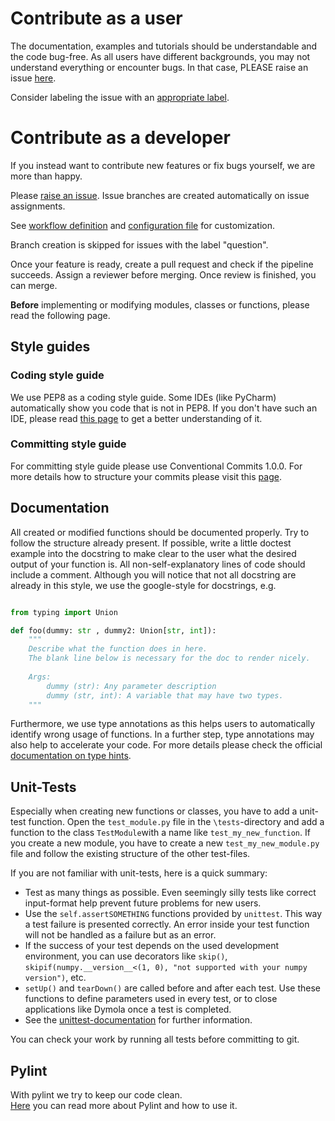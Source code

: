 # Contribute as a user

The documentation, examples and tutorials should be understandable and the code bug-free.
As all users have different backgrounds, you may not understand everything or encounter bugs.
In that case, PLEASE raise an issue [here](https://github.com/RWTH-EBC/filip/issues/new).

Consider labeling the issue with an [appropriate label](https://github.com/RWTH-EBC/FiLiP/labels).

# Contribute as a developer

If you instead want to contribute new features or fix bugs yourself, we are more than happy.

Please [raise an issue](https://github.com/RWTH-EBC/filip/issues/new).
Issue branches are created automatically on issue assignments.

See [workflow definition](.github/workflows/issue-tracker.yml) and 
[configuration file](.github/issue-branch.yml) for customization.

Branch creation is skipped for issues with the label "question".

Once your feature is ready, create a pull request and check if the pipeline succeeds.
Assign a reviewer before merging. 
Once review is finished, you can merge.

**Before** implementing or modifying modules, classes or functions, please read the following page.

## Style guides

### Coding style guide

We use PEP8 as a coding style guide. Some IDEs (like PyCharm) automatically show you code that is not in PEP8. If you don't have such an IDE, please read [this page](https://pep8.org/) to get a better understanding of it.

### Committing style guide

For committing style guide please use Conventional Commits 1.0.0. For more details how to structure your commits please visit this [page](https://www.conventionalcommits.org/en/v1.0.0/).

## Documentation

All created or modified functions should be documented properly. 
Try to follow the structure already present. 
If possible, write a little doctest example into the docstring to make clear to the user what the desired output of your function is. 
All non-self-explanatory lines of code should include a comment. 
Although you will notice that not all docstring are already in this style, we use the google-style for docstrings, e.g.

```python

from typing import Union

def foo(dummy: str , dummy2: Union[str, int]):
    """
    Describe what the function does in here.
    The blank line below is necessary for the doc to render nicely.
    
    Args:
        dummy (str): Any parameter description
        dummy (str, int): A variable that may have two types.
    """
```

Furthermore, we use type annotations as this helps users to automatically 
identify wrong usage of functions. 
In a further step, type annotations may also help to accelerate your code. 
For more details please check the official [documentation on type hints](https://docs.python.org/3/library/typing.html).

## Unit-Tests
Especially when creating new functions or classes, you have to add a unit-test function.
Open the `test_module.py` file in the `\tests`-directory and add a function to the class `TestModule`with a name like `test_my_new_function`. If you create a new module, you have to create a new `test_my_new_module.py` file and follow the existing structure of the 
other test-files.

If you are not familiar with unit-tests, here is a quick summary:
- Test as many things as possible. Even seemingly silly tests like correct input-format help prevent future problems for new users.
- Use the `self.assertSOMETHING` functions provided by `unittest`. This way a test failure is presented correctly. An error inside your test function will not be handled as a failure but as an error.
- If the success of your test depends on the used development environment, you can use decorators like `skip()`, `skipif(numpy.__version__<(1, 0), "not supported with your numpy version")`, etc. 
- `setUp()` and `tearDown()` are called before and after each test. Use these functions to define parameters used in every test, or to close applications like Dymola once a test is completed.
- See the [unittest-documentation](https://docs.python.org/3/library/unittest.html#organizing-tests) for further information.

You can check your work by running all tests before committing to git. 

## Pylint
With pylint we try to keep our code clean.  
[Here](https://pypi.org/project/pylint/) you can read more about Pylint and how to use it.
